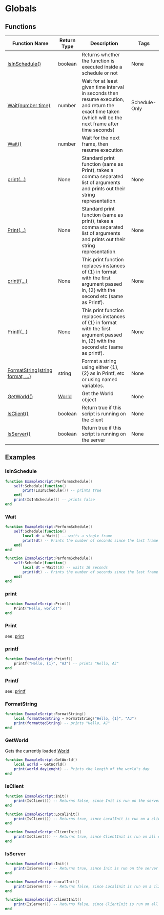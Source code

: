 # Globals

## Functions

| Function Name                                     | Return Type    | Description                                                                                                                                               | Tags          |
|---------------------------------------------------|----------------|-----------------------------------------------------------------------------------------------------------------------------------------------------------|---------------|
| [IsInSchedule()](#isinschedule)                   | boolean        | Returns whether the function is executed inside a schedule or not                                                                                         | None          |
| [Wait(number time)](#wait)                        | number         | Wait for at least given time interval in seconds then resume execution, and return the exact time taken (which will be the next frame after time seconds) | Schedule-Only |
| [Wait()](#wait)                                   | number         | Wait for the next frame, then resume execution                                                                                                            |               |
| [print(...)](#print)                              | None           | Standard print function (same as Print), takes a comma separated list of arguments and prints out their string representation.                            | None          |
| [Print(...)](#print-1)                            | None           | Standard print function (same as print), takes a comma separated list of arguments and prints out their string representation.                            | None          |
| [printf(...)](#printf)                            | None           | This print function replaces instances of {1} in format with the first argument passed in, {2} with the second etc (same as Printf).                      | None          |
| [Printf(...)](#printf-1)                          | None           | This print function replaces instances of {1} in format with the first argument passed in, {2} with the second etc (same as printf).                      | None          |
| [FormatString(string format, ...)](#formatstring) | string         | Format a string using either {1}, {2} as in Printf, etc or using named variables.                                                                         | None          |
| [GetWorld()](#getworld)                           | [World](World) | Get the World object                                                                                                                                      | None          |
| [IsClient()](isclient)                            | boolean        | Return true if this script is running on the client                                                                                                       | None          |
| [IsServer()](#isserver)                           | boolean        | Return true if this script is running on the server                                                                                                       | None          |

## Examples

### IsInSchedule

```lua
function ExampleScript:PerformSchedule()
    self:Schedule(function() 
        print(IsInSchedule()) -- prints true
    end)
    print(IsInSchedule()) -- prints false
end
```

### Wait

```lua
function ExampleScript:PerformSchedule()
    self:Schedule(function()
        local dt = Wait() -- waits a single frame
        print(dt) -- Prints the number of seconds since the last frame
    end)
end
```
```lua
function ExampleScript:PerformSchedule()
    self:Schedule(function()
        local dt = Wait(10) -- waits 10 seconds
        print(dt) -- Prints the number of seconds since the last frame
    end)
end
```

### print
```lua
function ExampleScript:Print()
    Print("Hello, world!")
end
```

### Print

see: [print](#print)

### printf

```lua
function ExampleScript:Printf()
    printf("Hello, {1}", "AJ") -- prints "Hello, AJ"
end
```

### Printf

see: [printf](#printf)

### FormatString

```lua
function ExampleScript:FormatString()
    local formattedString = FormatString("Hello, {1}", "AJ")
    print(formattedString) -- prints "Hello, AJ"
end
```

### GetWorld

Gets the currently loaded [World](World)

```lua
function ExampleScript:GetWorld()
    local world = GetWorld()
    print(world.dayLenght) -- Prints the length of the world's day 
end
```

### IsClient

```lua
function ExampleScript:Init()
    print(IsClient()) -- Returns false, since Init is run on the server
end

function ExampleScript:LocalInit()
    print(IsClient()) -- Returns true, since LocalInit is run on a client
end

function ExampleScript:ClientInit()
    print(IsClient()) -- Returns true, since ClientInit is run on all clients
end
```

### IsServer

```lua
function ExampleScript:Init()
    print(IsServer()) -- Returns true, since Init is run on the server
end

function ExampleScript:LocalInit()
    print(IsServer()) -- Returns false, since LocalInit is run on a client
end

function ExampleScript:ClientInit()
    print(IsServer()) -- Returns false, since ClientInit is run on all clients
end
```


